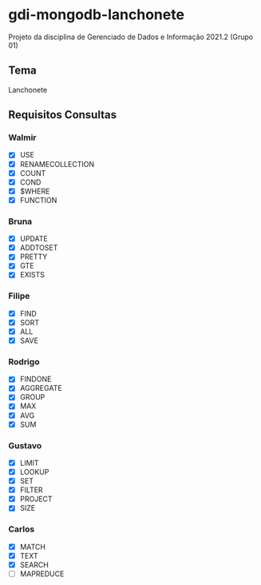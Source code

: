 # gdi-mongodb-lanchonete
Projeto da disciplina de Gerenciado de Dados e Informação 2021.2 (Grupo 01)

## Tema
Lanchonete

## Requisitos Consultas

### Walmir
- [x] USE
- [x] RENAMECOLLECTION
- [X] COUNT
- [x] COND
- [x] $WHERE
- [x] FUNCTION

### Bruna
- [x] UPDATE
- [x] ADDTOSET
- [x] PRETTY
- [x] GTE
- [x] EXISTS

### Filipe
- [x] FIND
- [x] SORT
- [x] ALL
- [x] SAVE

### Rodrigo
- [x] FINDONE
- [x] AGGREGATE
- [x] GROUP
- [x] MAX
- [x] AVG
- [x] SUM

### Gustavo
- [x] LIMIT
- [x] LOOKUP
- [x] SET
- [x] FILTER
- [x] PROJECT
- [x] SIZE

### Carlos
- [x] MATCH
- [x] TEXT
- [x] SEARCH
- [ ] MAPREDUCE